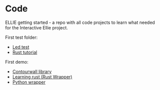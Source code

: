 # Code
 ELLIE getting started - a repo with all code projects to learn what needed for the Interactive Ellie project.

First test folder: 
- [Led test](/led_test/)
- [Rust tutorial](/rust_tutorial/)

First demo:
- [Contourwall library](/contourwall_lib/)
- [Learning rust (Rust Wrapper)](/learning_rust/)
- [Python wrapper](/python_wrapper/)